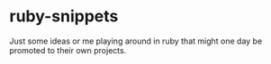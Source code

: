 ruby-snippets
=============

Just some ideas or me playing around in ruby that might one day be promoted to their own projects.